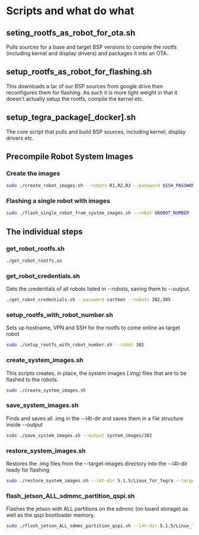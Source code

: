 # Scripts and what do what

## seting_rootfs_as_robot_for_ota.sh

Pulls sources for a base and target BSP versions to compile the rootfs (including kernel and display drivers) and packages it into an OTA.

## setup_rootfs_as_robot_for_flashing.sh

This downloads a tar of our BSP sources from google drive then reconfigures them for flashing. As such it is more light weight in that it doesn't actually setup the rootfs, compile the kernel etc.

## setup_tegra_package\[_docker\].sh

The core script that pulls and build BSP sources, including kernel, display drivers etc.

## Precompile Robot System Images

### Create the images

```bash
sudo ./create_robot_images.sh --robots R1,R2,R3 --password $SSH_PASSWORD
```

### Flashing a single robot with images

```bash
sudo ./flash_single_robot_from_system_images.sh --robot $ROBOT_NUMBER
```

## The individual steps

### get_robot_rootfs.sh

```bash
./get_robot_rootfs.so
```

### get_robot_credentials.sh

Gets the credentials of all robots listed in --robots, saving them to --output.

```bash
./get_robot_credentials.sh --password cartken --robots 302,305
```

### setup_rootfs_with_robot_number.sh

Sets up hostname, VPN and SSH for the rootfs to come online as target robot

```bash
sudo ./setup_rootfs_with_robot_number.sh --robot 302
```

### create_system_images.sh

This scripts creates, in place, the system images (.img) files that are to be flashed to the robots.

```bash
sudo ./create_system_images.sh
```

### save_system_images.sh

Finds and saves all .img in the --l4t-dir and saves them in a file structure inside --output

```bash
sudo ./save_system_images.sh --output system_images/302
```

### restore_system_images.sh

Restores the .img files from the --target-images directory into the --l4t-dir ready for flashing

```bash
sudo ./restore_system_images.sh --l4t-dir 5.1.5/Linux_for_Tegra --target-images system_images/302
```

### flash_jetson_ALL_sdmmc_partition_qspi.sh

Flashes the jetson with ALL partitions on the sdmmc (on board storage) as well as the qspi bootloader memory.

```bash
sudo ./flash_jetson_ALL_sdmmc_partition_qspi.sh --l4t-dir 5.1.5/Linux_for_Tegra
```
